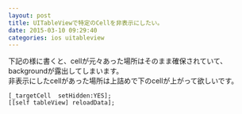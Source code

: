 ```yaml
---
layout: post
title: UITableViewで特定のCellを非表示にしたい。
date: 2015-03-10 09:29:40
categories: ios uitableview
---
```

<!-- {% raw %} -->
<p>下記の様に書くと、cellが元々あった場所はそのまま確保されていて、backgroundが露出してしまいます。<br>
非表示にしたcellがあった場所は上詰めで下のcellが上がって欲しいです。</p>

<pre><code>[_targetCell  setHidden:YES];
[[self tableView] reloadData];
</code></pre>
<!-- {% endraw %} -->
